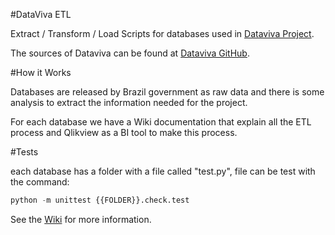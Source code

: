 #DataViva ETL

Extract / Transform / Load Scripts  for databases used in [Dataviva Project](http://www.dataviva.info).

The sources of Dataviva can be found at [Dataviva GitHub](https://github.com/DataViva/dataviva-site).

#How it Works

Databases are released by Brazil government as raw data and there is some analysis to extract the information needed for the project.

For each database we have a Wiki documentation that explain all the ETL process and Qlikview as a BI tool to make this process.

#Tests

each database has a folder with a file called "test.py", file can be test with the command:

```python
python -m unittest {{FOLDER}}.check.test
```



See the [Wiki](https://github.com/DataViva/datavivaetl/wiki) for more information.
